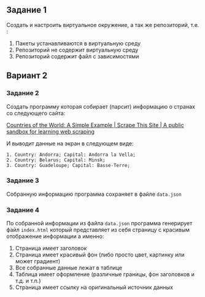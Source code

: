   ## Задание 1

Создать и настроить виртуальное окружение, а так же репозиторий, т.е. :

1. Пакеты устанавливаются в виртуальную среду
2. Репозиторий не содержит виртуальную среду
3. Репозиторий содержит файл с зависимостями
## Вариант 2

### Задание 2

Создать программу которая собирает (парсит) информацию  о странах со следующего сайта:

[Countries of the World: A Simple Example | Scrape This Site | A public sandbox for learning web scraping](https://www.scrapethissite.com/pages/simple/)

И выводит данные на экран в следующем виде:

```
1. Country: Andorra; Capital: Andorra la Vella;
2. Country: Belarus; Capital: Minsk;
3. Country: Guadeloupe; Capital: Basse-Terre;
```

### Задание 3

Собранную информацию программа сохраняет в файле `data.json` 

### Задание 4

По собранной информации из файла `data.json` программа генерирует файл `index.html` который представляет из себя страницу с красивым отображение информации а именно:

1. Страница имеет заголовок
2. Страница имеет красивый фон (либо просто цвет, картинку или может градиент)
3. Все собранные данные лежат в таблице
4. Таблица имеет оформление (различные границы, фон заголовков и т.д. и т.п.)
5. Страница имеет ссылку на оригинальный источник данных
